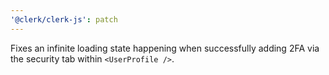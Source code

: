 ```yaml
---
'@clerk/clerk-js': patch
---
```


Fixes an infinite loading state happening when successfully adding 2FA via the security tab within `<UserProfile />`.
